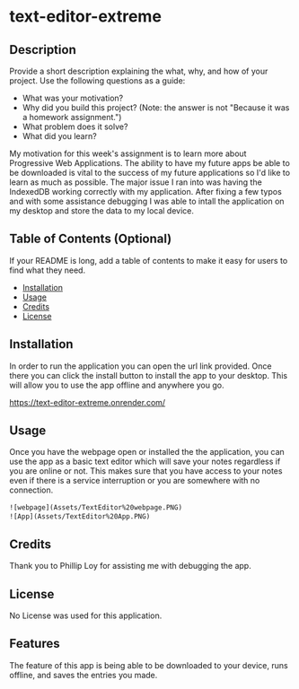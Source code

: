 # text-editor-extreme

## Description

Provide a short description explaining the what, why, and how of your project. Use the following questions as a guide:

- What was your motivation?
- Why did you build this project? (Note: the answer is not "Because it was a homework assignment.")
- What problem does it solve?
- What did you learn?

My motivation for this week's assignment is to learn more about Progressive Web Applications.  The ability to have my future apps be able to be downloaded is vital to the success of my future applications so I'd like to learn as much as possible.  The major issue I ran into was having the IndexedDB working correctly with my application.  After fixing a few typos and with some assistance debugging I was able to intall the application on my desktop and store the data to my local device.

## Table of Contents (Optional)

If your README is long, add a table of contents to make it easy for users to find what they need.

- [Installation](#installation)
- [Usage](#usage)
- [Credits](#credits)
- [License](#license)

## Installation

In order to run the application you can open the url link provided.  Once there you can click the install button to install the app to your desktop.  This will allow you to use the app offline and anywhere you go.  

https://text-editor-extreme.onrender.com/ 

## Usage

Once you have the webpage open or installed the the application, you can use the app as a basic text editor which will save your notes regardless if you are online or not.
This makes sure that you have access to your notes even if there is a service interruption or you are somewhere with no connection.




    ![webpage](Assets/TextEditor%20webpage.PNG)
    ![App](Assets/TextEditor%20App.PNG)

## Credits

Thank you to Phillip Loy for assisting me with debugging the app.

## License

No License was used for this application.

## Features

The feature of this app is being able to be downloaded to your device, runs offline, and saves the entries you made.
